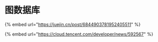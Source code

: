 # 图数据库

{% embed url="https://juejin.cn/post/6844903781952405511" %}

{% embed url="https://cloud.tencent.com/developer/news/592567" %}
